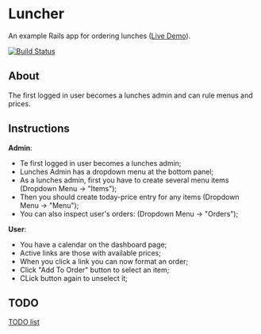 # Luncher

An example Rails app for ordering lunches ([Live Demo](https://zluncher.herokuapp.com "Live Demo")).

[![Build Status](https://travis-ci.org/zinovyev/luncher.svg?branch=master)](https://travis-ci.org/zinovyev/luncher)

## About
The first logged in user becomes a lunches admin and can rule menus and prices.

## Instructions

**Admin**:

* Te first logged in user becomes a lunches admin;
* Lunches Admin has a dropdown menu at the bottom panel;
* As a lunches admin, first you have to create several menu items (Dropdown Menu -> "Items");
* Then you should create today-price entry for any items (Dropdown Menu -> "Menu");
* You can also inspect user's orders: (Dropdown Menu -> "Orders");

**User**:

* You have a calendar on the dashboard page;
* Active links are those with available prices;
* When you click a link you can now format an order;
* Click "Add To Order" button to select an item;
* CLick button again to unselect it;

## TODO
[TODO list](/doc/todo.md)

